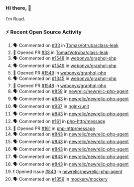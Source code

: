 ### Hi there, 👋

I'm Ruud.
 
### :zap: Recent Open Source Activity

<!--START_SECTION:activity-->
1. 🗣 Commented on [#33](https://github.com/TomasVotruba/class-leak/pull/33#issuecomment-2019806666) in [TomasVotruba/class-leak](https://github.com/TomasVotruba/class-leak)
2. 💪 Opened PR [#33](https://github.com/TomasVotruba/class-leak/pull/33) in [TomasVotruba/class-leak](https://github.com/TomasVotruba/class-leak)
3. 🗣 Commented on [#1548](https://github.com/webonyx/graphql-php/pull/1548#issuecomment-2019456627) in [webonyx/graphql-php](https://github.com/webonyx/graphql-php)
4. 🗣 Commented on [#1549](https://github.com/webonyx/graphql-php/pull/1549#issuecomment-2019456200) in [webonyx/graphql-php](https://github.com/webonyx/graphql-php)
5. 💪 Opened PR [#1549](https://github.com/webonyx/graphql-php/pull/1549) in [webonyx/graphql-php](https://github.com/webonyx/graphql-php)
6. 🗣 Commented on [#1345](https://github.com/webonyx/graphql-php/issues/1345#issuecomment-2016740111) in [webonyx/graphql-php](https://github.com/webonyx/graphql-php)
7. 💪 Opened PR [#1548](https://github.com/webonyx/graphql-php/pull/1548) in [webonyx/graphql-php](https://github.com/webonyx/graphql-php)
8. 🗣 Commented on [#859](https://github.com/newrelic/newrelic-php-agent/issues/859#issuecomment-2012051804) in [newrelic/newrelic-php-agent](https://github.com/newrelic/newrelic-php-agent)
9. 🗣 Commented on [#843](https://github.com/newrelic/newrelic-php-agent/issues/843#issuecomment-2006916368) in [newrelic/newrelic-php-agent](https://github.com/newrelic/newrelic-php-agent)
10. 🗣 Commented on [#937](https://github.com/nginx/unit/issues/937#issuecomment-1995203549) in [nginx/unit](https://github.com/nginx/unit)
11. 🗣 Commented on [#843](https://github.com/newrelic/newrelic-php-agent/issues/843#issuecomment-1991733039) in [newrelic/newrelic-php-agent](https://github.com/newrelic/newrelic-php-agent)
12. 🗣 Commented on [#161](https://github.com/php-http/message/pull/161#issuecomment-1983294815) in [php-http/message](https://github.com/php-http/message)
13. 💪 Opened PR [#161](https://github.com/php-http/message/pull/161) in [php-http/message](https://github.com/php-http/message)
14. 🗣 Commented on [#843](https://github.com/newrelic/newrelic-php-agent/issues/843#issuecomment-1980966170) in [newrelic/newrelic-php-agent](https://github.com/newrelic/newrelic-php-agent)
15. 🗣 Commented on [#843](https://github.com/newrelic/newrelic-php-agent/issues/843#issuecomment-1980944621) in [newrelic/newrelic-php-agent](https://github.com/newrelic/newrelic-php-agent)
16. 🗣 Commented on [#843](https://github.com/newrelic/newrelic-php-agent/issues/843#issuecomment-1980454672) in [newrelic/newrelic-php-agent](https://github.com/newrelic/newrelic-php-agent)
17. 🗣 Commented on [#843](https://github.com/newrelic/newrelic-php-agent/issues/843#issuecomment-1978481314) in [newrelic/newrelic-php-agent](https://github.com/newrelic/newrelic-php-agent)
18. 🗣 Commented on [#843](https://github.com/newrelic/newrelic-php-agent/issues/843#issuecomment-1978466115) in [newrelic/newrelic-php-agent](https://github.com/newrelic/newrelic-php-agent)
19. ❗ Opened issue [#843](https://github.com/newrelic/newrelic-php-agent/issues/843) in [newrelic/newrelic-php-agent](https://github.com/newrelic/newrelic-php-agent)
20. 🗣 Commented on [#1359](https://github.com/mockery/mockery/issues/1359#issuecomment-1973280554) in [mockery/mockery](https://github.com/mockery/mockery)
<!--END_SECTION:activity-->
